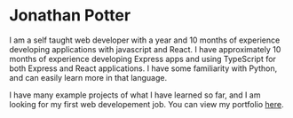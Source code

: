 # Jonathan Potter

I am a self taught web developer with a year and 10 months of experience developing applications with javascript and React.  I have approximately 10 months of experience developing Express apps and using TypeScript for both Express and React applications.  I have some familiarity with Python, and can easily learn more in that language.

I have many example projects of what I have learned so far, and I am looking for my first web developement job. You can view my portfolio [here](https://portfolio-next-snowy-omega.vercel.app/).

<!---
JonathanDPotter/JonathanDPotter is a ✨ special ✨ repository because its `README.md` (this file) appears on your GitHub profile.
You can click the Preview link to take a look at your changes.
--->
